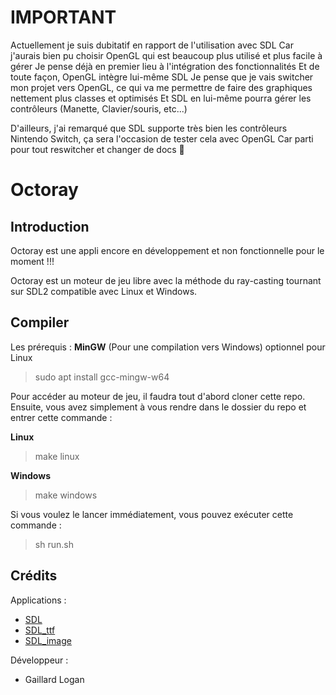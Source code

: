 # IMPORTANT
Actuellement je suis dubitatif en rapport de l'utilisation avec SDL
Car j'aurais bien pu choisir OpenGL qui est beaucoup plus utilisé et plus facile à gérer
Je pense déjà en premier lieu à l'intégration des fonctionnalités
Et de toute façon, OpenGL intègre lui-même SDL
Je pense que je vais switcher mon projet vers OpenGL, ce qui va me permettre de faire des graphiques nettement plus classes et optimisés
Et SDL en lui-même pourra gérer les contrôleurs (Manette, Clavier/souris, etc...)

D'ailleurs, j'ai remarqué que SDL supporte très bien les contrôleurs Nintendo Switch, ça sera l'occasion de tester cela avec OpenGL
Car parti pour tout reswitcher et changer de docs 🤡


# Octoray
## Introduction

Octoray est une appli encore en développement et non fonctionnelle pour le moment !!!

Octoray est un moteur de jeu libre avec la méthode du ray-casting tournant sur SDL2 compatible avec Linux et Windows.

## Compiler

Les prérequis :
**MinGW** (Pour une compilation vers Windows) optionnel pour Linux
> sudo apt install gcc-mingw-w64

Pour accéder au moteur de jeu, il faudra tout d'abord cloner cette repo.
Ensuite, vous avez simplement à vous rendre dans le dossier du repo et entrer cette commande :

**Linux**
> make linux

**Windows**
> make windows

Si vous voulez le lancer immédiatement, vous pouvez exécuter cette commande :
> sh run.sh

## Crédits
Applications :  
- [SDL](https://github.com/libsdl-org/SDL)  
- [SDL_ttf](https://github.com/libsdl-org/SDL_ttf)  
- [SDL_image](https://github.com/libsdl-org/SDL_image)  

Développeur :  
- Gaillard Logan
